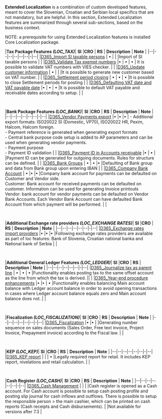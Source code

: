 
**Extended Localization** is a combination of custom developed features, meant to cover the Slovenian, Croatian and Serbian local specifics that are not mandatory, but are helpful. In this section, Extended Localization features are summarized through several sub-sections, based on the business context.

NOTE: a prerequisite for using Extended Localization features is installed Core Localization package.


|**Tax Package Features _(LOC_TAX)_**| **SI** |**CRO**  | **RS** | **Description** | **Note** |
|--|--|--|--|--|--|-|--|
|[D365_Import SI taxable persons](/Help/Extended-Localization/Tax-package-features/Import-of-Slovenian-taxable-persons-SI)  | • |  |  |Import of SI taxable persons  | |
|[D365_Validate Tax exempt numbers](/Help/Extended-Localization/Tax-package-features/Validate-Tax-exempt-numbers-VIES-database)  |•  | • | • | It is possible to validate  VAT numbers with VIES checker. |   |
|[D365_Update customer information](/Help/Extended-Localization/Tax-package-features/Update-customer-information-based-on-Tax-exempt-number-SI) | • |  |  |It is possible to generate new customer based on VAT number.  |   |
|[D365_Settlement period closing](/Help/Extended-Localization/Tax-package-features/Closing-of-Settlement-period) | • | • | • |It is possible to close Settlement periods for posting  |   |
|[D365_Defaulting VAT date and VAT payable date](/Help/Extended-Localization/Tax-package-features/Defaulting-VAT-date-and-VAT-payable-date)  |•  | • | • |It is possible to default VAT payable and receivable dates according to setup.  |   |

<br>

|**Bank Package Features _(LOC_BANK)_**| **SI** |**CRO**  | **RS** | **Description** | **Note** |
|--|--|--|--|--|--|-|--|
|[D365_Vendor Payments export](/Help/Extended-Localization/Bank-package-features/Vendor-payments)  |•  |•  |•  | - Additional export formats: ISO20022 SI (Domestic, VP70), ISO20022 HR, Pexim, Halcom, Halcom foreign.<br> - Payment reference is generated when generating export formats<br> -  Central bank purpose code setup is added to AP parameters and can be used when generating vendor payments.<br> - Payment purpose<br> - Payment ID validation  |   |
|[D365_Payment ID in Accounts receivable](/Help/Extended-Localization/Bank-package-features/Payment-ID-generation-\(SI,-HR\))  |•  | • |  |Payment ID can be generated for outgoing documents. Rules for structure can be defined.  |   |
|[D365_Bank Groups](/Help/Extended-Localization/Bank-package-features/IBAN-control-numbers)  | • | • |•  |Defaulting of Bank group and data from Bank group  upon entering IBAN  |  |
|[D365_Company Bank Account](/Help/Extended-Localization/Bank-package-features/Default-bank-account)  | • |•  |•  |Company bank account for payments can be defaulted  on Customer and Vendor side.<br> Customer: Bank account for received payments can be defaulted on customer. Information can be used for generating Invoice printouts<br>Vendor: bank account for vendor payments can be defaulted on Vendor Bank Accounts. Each Vendor Bank Account can have defaulted Bank Account from which payment will be performed.  |  |

<br>

|**Additional Exchange rate providers _(LOC_EXCHANGE RATES)_**| **SI** |**CRO**  | **RS** | **Description** | **Note** |
|--|--|--|--|--|--|-|--|
|[D365_Exchange rates import providers](/Help/Extended-Localization/Additional-exchange-rate-providers)  |•  |•  |•  |Following exchange rates providers are available as part of loc features: Bank of Slovenia,  Croatian national banka and National bank of Serbia  |  |

<br>

|**Additional General Ledger Features _(LOC_LEDGER)_**| **SI** |**CRO**  | **RS** | **Description** | **Note** |
|--|--|--|--|--|--|-|--|
|[D365_Journalize tax as parent line](/Help/Extended-Localization/General-Ledger-features/Journalize-tax-as-parent-line)  | • | • | • |Functionality enables posting tax to the same offset account as the line from which the tax is derived.  ||  |
|[D365_Year-end procedure enhancements](/Help/Extended-Localization/General-Ledger-features/Year-end-procedure-enhancements)  |•  |•  | • |Functionality enables balancing Main account balance with Ledger account balance in order to avoid opening transactions in cases where Ledger account balance equals zero and Main account balance does not.    | |

<br>

|**Fiscalization _(LOC_FISCALIZATION)_**| **SI** |**CRO**  | **RS** | **Description** | **Note** |
|--|--|--|--|--|--|-|--|
|[D365_Fiscalization](/Help/Extended-Localization/Fiscalization-\(SI,-HR\))  |•  |•  |  |Generating number sequence on sales documents (Sales Order, Free text invoice, Project Invoice, Prepayment invoice) according to the Fiscal law.   |  |

<br>

|**KEP _(LOC_KEP)_**| **SI** |**CRO**  | **RS** | **Description** | **Note** |
|--|--|--|--|--|--|-|--|
|[D365_KEP report](/Help/Extended-Localization/KEP-report,-nivelations-and-retail-calculation-\(RS\)) |  |  | • |Legally required report for retail. It includes KEP report, nivelations and retail calculation.   |    |

<br>

|**Cash Register _(LOC_CASH)_**| **SI** |**CRO**  | **RS** | **Description** | **Note** |
|--|--|--|--|--|--|-|--|
|[D365_Cash Management](/Help/Extended-Localization/Cash-Management)  |   | | |Cash register is opened as a Cash account. For Cash account is possible to setup cash posting profile and posting slip journal for cash inflows and outflows. There is possible to setup the responsible person > the main cashier, which can be printed on cash reports (Cash receipts and Cash disbursements).  |  |Not available for versions after 7.3  |